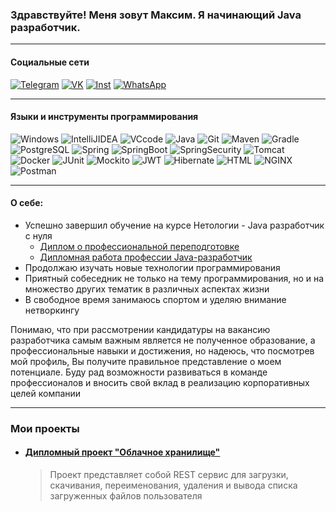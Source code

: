 ### Здравствуйте! Меня зовут Максим. Я начинающий Java разработчик.

---

#### Социальные сети

[![Telegram](https://img.shields.io/badge/-Telegram-000000?style=flat-square&logo=Telegram)](https://t.me/Maxya777) [![VK](https://img.shields.io/badge/-Вконтакте-000000?style=flat-square&logo=VK&logoColor=4169E1)](https://vk.ru/pashkov95)
[![Inst](https://img.shields.io/badge/-Instagram-000000?style=flat-square&logo=Instagram&logoColor=FF00FF)](https://www.instagram.com/invites/contact/?i=r0dwyha23rfa&utm_content=pos91r) [![WhatsApp](https://img.shields.io/badge/-WhatsApp-000000?style=flat-square&logo=WhatsApp&logoColor=00FF00)](https://wa.me/qr/6ZY7JOIBY3K6F1)

---

#### Языки и инструменты программирования

![Windows](https://img.shields.io/badge/-Windows-000000?style=flat-square&logo=Windows&logoColor=FFFFFF) ![IntelliJIDEA](https://img.shields.io/badge/-IntelliJ_IDEA-000000?style=flat-square&logo=IntelliJIDEA&logoColor=FF6347) ![VCcode](https://img.shields.io/badge/-Visual_Studio-000000?style=flat-square&logo=VisualStudio&logoColor=4169E1) ![Java](https://img.shields.io/badge/-Java-000000?style=flat-square&logo=JavaSE) ![Git](https://img.shields.io/badge/-Git-000000?style=flat-square&logo=Git&logoColor=F4A460) ![Maven](https://img.shields.io/badge/-Maven-000000?style=flat-square&logo=ApacheMaven&logoColor=FFB6C1) ![Gradle](https://img.shields.io/badge/-Gradle-000000?style=flat-square&logo=Gradle&logoColor=00FF00) ![PostgreSQL](https://img.shields.io/badge/-PostgreSQL-000000?style=flat-square&logo=PostgreSQL&logoColor=FFFFFF) ![Spring](https://img.shields.io/badge/-Spring-000000?style=flat-square&logo=Spring&logoColor=00FF00) ![SpringBoot](https://img.shields.io/badge/-Spring_Boot-000000?style=flat-square&logo=SpringBoot&logoColor=00FF00) ![SpringSecurity](https://img.shields.io/badge/-Spring_Security-000000?style=flat-square&logo=SpringSecurity&logoColor=00FF00) ![Tomcat](https://img.shields.io/badge/-Apache_Tomcat-000000?style=flat-square&logo=ApacheTomcat&logoColor=FFFFFF) ![Docker](https://img.shields.io/badge/-Docker-000000?style=flat-square&logo=Docker) ![JUnit](https://img.shields.io/badge/-JUnit-000000?style=flat-square&logo=JUnit5&logoColor=FF4500) ![Mockito](https://img.shields.io/badge/-Mockito-000000?style=flat-square&logo=Mockito&logoColor=F4A460) ![JWT](https://img.shields.io/badge/-JWT-000000?style=flat-square&logo=JsonWebTokens&logoColor=FF00FF) ![Hibernate](https://img.shields.io/badge/-Hibernate-000000?style=flat-square&logo=Hibernate&logoColor=FF4500) ![HTML](https://img.shields.io/badge/-HTML-000000?style=flat-square&logo=HTML5&logoColor=FFFFFF) ![NGINX](https://img.shields.io/badge/-Nginx-000000?style=flat-square&logo=Nginx&logoColor=00FF00) ![Postman](https://img.shields.io/badge/-Postman-000000?style=flat-square&logo=Postman&logoColor=FF6347)

---

#### О себе:

- Успешно завершил обучение на курсе Нетологии - Java разработчик с нуля
  - [Диплом о профессиональной переподготовке](https://github.com/Maxya777/diplom/blob/main/README.md)
  - [Дипломная работа профессии Java-разработчик](https://github.com/Maxya777/Storage)
- Продолжаю изучать новые технологии программирования
- Приятный собеседник не только на тему программирования, но и на множество других тематик в различных аспектах жизни
- В свободное время занимаюсь спортом и уделяю внимание нетворкингу

Понимаю, что при рассмотрении кандидатуры на вакансию разработчика самым важным является не полученное образование, а профессиональные навыки и достижения, но надеюсь, что посмотрев мой профиль, Вы получите правильное представление о моем потенциале. Буду рад возможности развиваться в команде профессионалов и вносить свой вклад в реализацию корпоративных целей компании

---

### Мои проекты

- #### [Дипломный проект "Облачное хранилище"](https://github.com/Maxya777/Storage)
  > Проект представляет собой REST сервис для загрузки, скачивания, переименования, удаления и вывода списка загруженных файлов пользователя
